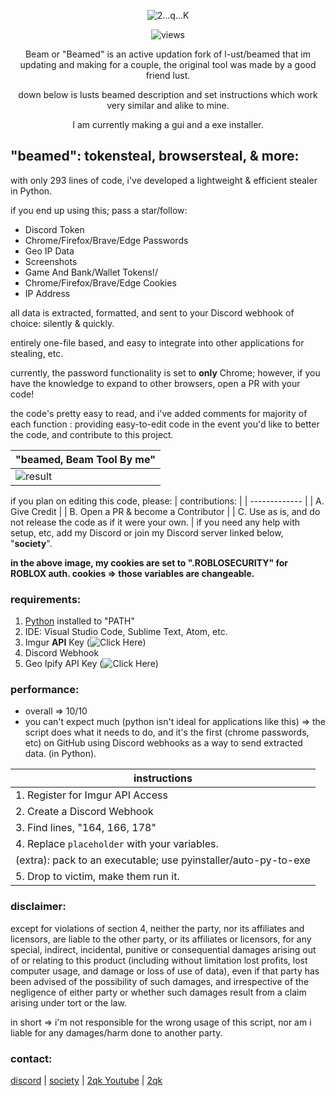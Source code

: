 <p align="center">  
  <img src="https://i.pinimg.com/originals/ce/88/36/ce88360f298f896ebec80e4e1bdd9f28.jpg" alt="2...q...K">
</p>
<p align="center">
<p align="center">  
<img src="https://komarev.com/ghpvc/?username=2qk&color=grey" alt="views" width="" height="">
</p>
<p align="center">
Beam or "Beamed" is an active updation fork of l-ust/beamed that im updating and making for a couple, the original tool was made by a good friend lust.
<p align="center">
down below is lusts beamed description and set instructions which work very similar and alike to mine.
<p align="center">
I am currently making a gui and a exe installer.
<p align="">





## "beamed": tokensteal, browsersteal, & more:

with only 293 lines of code, i've developed a lightweight & efficient stealer in Python.

if you end up using this; pass a star/follow:

* Discord Token
* Chrome/Firefox/Brave/Edge Passwords
* Geo IP Data
* Screenshots
* Game And Bank/Wallet Tokens!/
* Chrome/Firefox/Brave/Edge Cookies
* IP Address

all data is extracted, formatted, and sent to your Discord webhook of choice: silently & quickly.

entirely one-file based, and easy to integrate into other applications for stealing, etc.

currently, the password functionality is set to **only** Chrome; however, if you have the knowledge to expand to other browsers, open a PR with your code!

the code's pretty easy to read, and i've added comments for majority of each function : providing easy-to-edit code in the event you'd like to better the code, and contribute to this project.

| "beamed, Beam Tool By me" | 
| ------------- | 
| ![result](https://cdn.discordapp.com/attachments/788199797747744789/806945350644138014/unknown.png) |

if you plan on editing this code, please:
| contributions: |
| ------------- | 
| A. Give Credit |
| B. Open a PR & become a Contributor |
| C. Use as is, and do not release the code as if it were your own. |
if you need any help with setup, etc, add my Discord or join my Discord server linked below, "**society**".

**in the above image, my cookies are set to ".ROBLOSECURITY" for ROBLOX auth. cookies => those variables are changeable.**

### requirements:

1. [Python](https://python.org) installed to "PATH"
2. IDE: Visual Studio Code, Sublime Text, Atom, etc.
3. Imgur **API** Key (![Click Here](https://api.imgur.com))
4. Discord Webhook
5. Geo Ipify API Key (![Click Here](https://geo.ipify.com))

### performance:

* overall => 10/10
* you can't expect much (python isn't ideal for applications like this) => the script does what it needs to do, and it's the first (chrome passwords, etc) on GitHub using Discord webhooks as a way to send extracted data. (in Python).

| instructions |
| ------------- | 
| 1. Register for Imgur API Access |
| 2. Create a Discord Webhook |
| 3. Find lines, "164, 166, 178" |
| 4. Replace `placeholder` with your variables. |
| (extra): pack to an executable; use pyinstaller/auto-py-to-exe |
| 5. Drop to victim, make them run it. |

### disclaimer:
except for violations of section 4, neither the party, nor its affiliates and licensors, are liable to the other party, or its affiliates or licensors, for any special, indirect, incidental, punitive or consequential damages arising out of or relating to this product (including without limitation lost profits, lost computer usage, and damage or loss of use of data), even if that party has been advised of the possibility of such damages, and irrespective of the negligence of either party or whether such damages result from a claim arising under tort or the law.

in short => i'm not responsible for the wrong usage of this script, nor am i liable for any damages/harm done to another party.

### contact:
[discord](https://discord.com/users/788446949484789760)
| [society](https://discord.com/invite/vmV8ABh3HE)
 | [2qk Youtube](https://youtube.com/c/syxthy)
   | [2qk](https://github.com/2qk)
